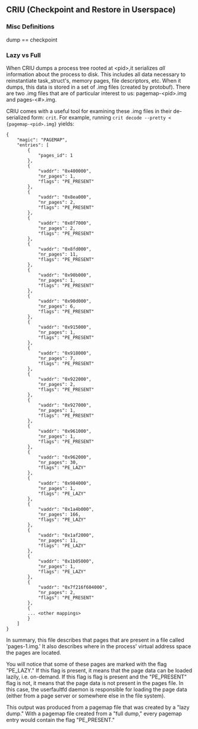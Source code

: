 ## CRIU (Checkpoint and Restore in Userspace)

### Misc Definitions

dump == checkpoint

### Lazy vs Full

When CRIU dumps a process tree rooted at \<pid>,it serializes *all* information about the process to disk. This includes all data necessary to reinstantiate task_struct's, memory pages, file descriptors, etc. When it dumps, this data is stored in a set of .img files (created by protobuf). There are two .img files that are of particular interest to us: pagemap-\<pid>.img and pages-\<#>.img.

CRIU comes with a useful tool for examining these .img files in their de-serialized form: `crit`. For example, running `crit decode --pretty < {pagemap-<pid>.img}` yields:

```
{
    "magic": "PAGEMAP", 
    "entries": [
        {
            "pages_id": 1
        }, 
        {
            "vaddr": "0x400000", 
            "nr_pages": 1, 
            "flags": "PE_PRESENT"
        }, 
        {
            "vaddr": "0x8ea000", 
            "nr_pages": 2, 
            "flags": "PE_PRESENT"
        }, 
        {
            "vaddr": "0x8f7000", 
            "nr_pages": 2, 
            "flags": "PE_PRESENT"
        }, 
        {
            "vaddr": "0x8fd000", 
            "nr_pages": 11, 
            "flags": "PE_PRESENT"
        }, 
        {
            "vaddr": "0x90b000", 
            "nr_pages": 1, 
            "flags": "PE_PRESENT"
        }, 
        {
            "vaddr": "0x90d000", 
            "nr_pages": 6, 
            "flags": "PE_PRESENT"
        }, 
        {
            "vaddr": "0x915000", 
            "nr_pages": 1, 
            "flags": "PE_PRESENT"
        }, 
        {
            "vaddr": "0x918000", 
            "nr_pages": 7, 
            "flags": "PE_PRESENT"
        }, 
        {
            "vaddr": "0x922000", 
            "nr_pages": 2, 
            "flags": "PE_PRESENT"
        }, 
        {
            "vaddr": "0x927000", 
            "nr_pages": 1, 
            "flags": "PE_PRESENT"
        }, 
        {
            "vaddr": "0x961000", 
            "nr_pages": 1, 
            "flags": "PE_PRESENT"
        }, 
        {
            "vaddr": "0x962000", 
            "nr_pages": 30, 
            "flags": "PE_LAZY"
        }, 
        {
            "vaddr": "0x984000", 
            "nr_pages": 1, 
            "flags": "PE_LAZY"
        }, 
        {
            "vaddr": "0x1a4b000", 
            "nr_pages": 166, 
            "flags": "PE_LAZY"
        }, 
        {
            "vaddr": "0x1af2000", 
            "nr_pages": 11, 
            "flags": "PE_LAZY"
        }, 
        {
            "vaddr": "0x1b05000", 
            "nr_pages": 1, 
            "flags": "PE_LAZY"
        }, 
        {
            "vaddr": "0x7f216f604000", 
            "nr_pages": 2, 
            "flags": "PE_PRESENT"
        }, 
        {
        ... <other mappings>
        }
    ]
}
```
In summary, this file describes that pages that are present in a file called 'pages-1.img.' It also describes where in the process' virtual address space the pages are located. 

You will notice that some of these pages are marked with the flag "PE_LAZY." If this flag is present, it means that the page data can be loaded lazily, i.e. on-demand. If this flag is flag is present and the "PE_PRESENT" flag is not, it means that the page data is not present in the pages file. In this case, the userfaultfd daemon is responsible for loading the page data (either from a page server or somewhere else in the file system).

This output was produced from a pagemap file that was created by a "lazy dump." With a pagemap file created from a "full dump," every pagemap entry would contain the flag "PE_PRESENT." 
